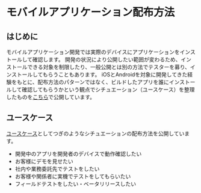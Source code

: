 # モバイルアプリケーション配布方法

## はじめに
モバイルアプリケーション開発では実際のデバイスにアプリケーションをインストールして確認します。
開発の状況により公開したい範囲が変わるため、インストールできる対象を制限したり、一般公開とは別の方法でテスターを募り、インストールしてもらうこともあります。
iOSとAndroidを対象に開発してきた経験をもとに、配布方法のパターンではなく、ビルドしたアプリを誰にインストールして確認してもらうかという観点でシチュエーション（ユースケース）を整理したものを[こちら](https://fintan-contents.github.io/mobile-app-crib-notes/distribution/)で公開しています。

## ユースケース
[ユースケース](https://fintan-contents.github.io/mobile-app-crib-notes/distribution/usecase)としてつぎのようなシチュエーションの配布方法を公開しています。

- 開発中のアプリを開発者のデバイスで動作確認したい
- お客様にデモを見せたい
- 社内や業務委託先でテストをしたい
- お客様や関係者に実機でテストをしてもらいたい
- フィールドテストをしたい・ベータリリースしたい